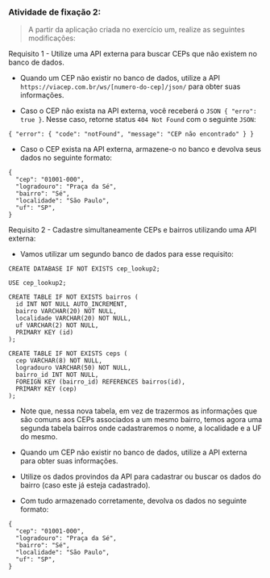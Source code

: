###  Atividade de fixação 2:
> A partir da aplicação criada no exercício um, realize as seguintes modificações:

Requisito 1 - Utilize uma API externa para buscar CEPs que não existem no banco de dados.

* Quando um CEP não existir no banco de dados, utilize a API `https://viacep.com.br/ws/[numero-do-cep]/json/` para obter suas informações.

* Caso o CEP não exista na API externa, você receberá o `JSON { "erro": true }`. Nesse caso, retorne status `404 Not Found` com o seguinte `JSON`:

```
{ "error": { "code": "notFound", "message": "CEP não encontrado" } }
```

* Caso o CEP exista na API externa, armazene-o no banco e devolva seus dados no seguinte formato:

```
{
  "cep": "01001-000",
  "logradouro": "Praça da Sé",
  "bairro": "Sé",
  "localidade": "São Paulo",
  "uf": "SP",
}
```

Requisito 2 - Cadastre simultaneamente CEPs e bairros utilizando uma API externa:

* Vamos utilizar um segundo banco de dados para esse requisito: 

```
CREATE DATABASE IF NOT EXISTS cep_lookup2;

USE cep_lookup2;

CREATE TABLE IF NOT EXISTS bairros (
  id INT NOT NULL AUTO_INCREMENT,
  bairro VARCHAR(20) NOT NULL,
  localidade VARCHAR(20) NOT NULL,
  uf VARCHAR(2) NOT NULL,
  PRIMARY KEY (id)
);

CREATE TABLE IF NOT EXISTS ceps (
  cep VARCHAR(8) NOT NULL,
  logradouro VARCHAR(50) NOT NULL,
  bairro_id INT NOT NULL,
  FOREIGN KEY (bairro_id) REFERENCES bairros(id),
  PRIMARY KEY (cep)
);
```

* Note que, nessa nova tabela, em vez de trazermos as informações que são comuns aos CEPs associados a um mesmo bairro, temos agora uma segunda tabela bairros onde cadastraremos o nome, a localidade e a UF do mesmo.

* Quando um CEP não existir no banco de dados, utilize a API externa para obter suas informações.

* Utilize os dados provindos da API para cadastrar ou buscar os dados do bairro (caso este já esteja cadastrado).

* Com tudo armazenado corretamente, devolva os dados no seguinte formato:


```
{
  "cep": "01001-000",
  "logradouro": "Praça da Sé",
  "bairro": "Sé",
  "localidade": "São Paulo",
  "uf": "SP",
}
```


